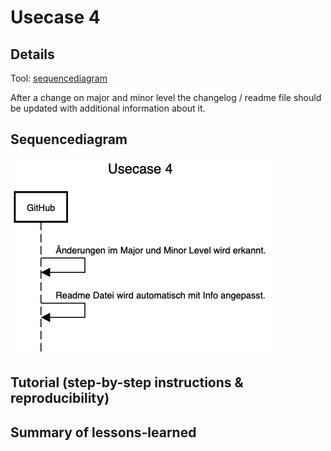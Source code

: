# Usecase 4

## Details
Tool: [sequencediagram](https://sequencediagram.org/)

After a change on major and minor level the changelog / readme file should be updated with additional information about it.

## Sequencediagram
![Usecase4](Images/Usecase4.png)

## Tutorial (step-by-step instructions & reproducibility)

## Summary of lessons-learned
